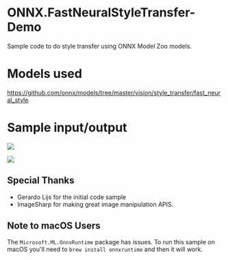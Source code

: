 # ONNX.FastNeuralStyleTransfer-Demo

Sample code to do style transfer using ONNX Model
Zoo models.

# Models used

https://github.com/onnx/models/tree/master/vision/style_transfer/fast_neural_style

# Sample input/output
![](src/input/thiscatdoesnotexist_01.jpg)

![](src/output/expected_thiscatdoesnotexist_01_mosaic.jpg)

## Special Thanks

- Gerardo Lijs for the initial code sample
- ImageSharp for making great image manipulation APIS.

## Note to macOS Users

The `Microsoft.ML.OnnxRuntime` package has issues. To run this sample on macOS you'll need to `brew install onnxruntime` and then it will work.